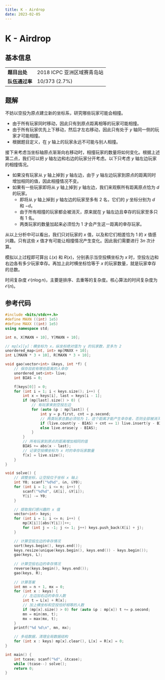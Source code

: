 ```yaml
---
title: K - Airdrop
date: 2023-02-05
---
```


# K - Airdrop

## 基本信息

<table>
<tr>
<td><b>题目出处</b></td><td>2018 ICPC 亚洲区域赛青岛站</td>
</tr>
<tr>
<td><b>队伍通过率</b></td><td>10/373 (2.7%)</td>
</tr>
</table>

## 题解

不妨以空投为原点建立新的坐标系，研究哪些玩家可能会相撞。

* 由于所有玩家同时移动，因此只有到原点距离相等的玩家可能相撞。
* 由于所有玩家优先上下移动，然后才左右移动，因此只有处于 $y$ 轴同一侧的玩家才可能相撞。
* 根据题目定义，在 $y$ 轴上的玩家永远不可能与别人相撞。

接下来考虑当坐标轴原点渐渐向右移动时，相撞玩家的数量将如何变化。根据上述第二点，我们可以把 $y$ 轴左边和右边的玩家分开考虑。以下只考虑 $y$ 轴左边玩家的相撞情况。

* 如果没有玩家从 $y$ 轴上掉到 $y$ 轴左边，由于 $y$ 轴左边玩家到原点的距离同时增加相同的值，因此相撞情况不变。
* 如果有一些玩家即将从 $y$ 轴上掉到 $y$ 轴左边，我们来观察所有距离原点恰为 $d$ 的玩家。
    - 即将从 $y$ 轴上掉到 $y$ 轴左边的玩家至多有 $2$ 名，它们的 $y$ 坐标分别为 $d$ 和 $-d$。
    - 由于所有相撞的玩家都会被消灭，原来就在 $y$ 轴左边且幸存的玩家至多只有 $1$ 名。
    - 两类玩家的数量加起来必须恰为 $1$ 才会产生这一距离的幸存玩家。

从以上分析中可以看出，我们只对玩家的 $x$ 值，以及和它们相差恰为 $1$ 的 $x$ 值感兴趣。只有这些 $x$ 值才有可能让相撞情况产生变化。因此我们需要进行 $3n$ 次计算。

模拟以上过程即可算出 $L(x)$ 和 $R(x)$，分别表示当空投横坐标为 $x$ 时，空投左边和右边各有多少玩家幸存。再加上此时横坐标恰等于 $x$ 的玩家数量，就是玩家幸存的总数。

时间复杂度 $\mathcal{O}(n\log n)$，主要是排序、去重等的复杂度。核心算法的时间复杂度为 $\mathcal{O}(n)$。

## 参考代码

```c++ linenums="1"
#include <bits/stdc++.h>
#define MAXN ((int) 1e5)
#define MAXX ((int) 1e5)
using namespace std;

int n, X[MAXN + 10], Y[MAXN + 10];

// mp[x][y]：横坐标为 x，纵坐标绝对值为 y 的玩家数，至多为 2
unordered_map<int, int> mp[MAXX + 10];
int L[MAXN * 3 + 10], R[MAXN * 3 + 10];

void gao(vector<int> &keys, int *f) {
    // 保存目前有哪些距离的人幸存
    unordered_set<int> live;
    int BIAS = 0;

    f[keys[0]] = 0;
    for (int i = 1; i < keys.size(); i++) {
        int x = keys[i], last = keys[i - 1];
        if (mp[last].size() > 0) {
            // 有玩家来到空投左边
            for (auto &p : mp[last]) {
                int y = p.first, cnt = p.second;
                // 两类玩家总数必须恰为 1，这个距离才能产生幸存者，否则全部被消灭
                if (live.count(y - BIAS) + cnt == 1) live.insert(y - BIAS);
                else live.erase(y - BIAS);
            }
        }
        // 所有玩家到原点的距离增加相同的值
        BIAS += abs(x - last);
        // 记录空投横坐标为 x 时的幸存玩家数量
        f[x] = live.size();
    }
}

void solve() {
    // 调整坐标，让空投位于坐标 x 轴上
    int Y0; scanf("%d%d", &n, &Y0);
    for (int i = 1; i <= n; i++) {
        scanf("%d%d", &X[i], &Y[i]);
        Y[i] -= Y0;
    }

    // 提取我们感兴趣的 x 值
    vector<int> keys;
    for (int i = 1; i <= n; i++) {
        mp[X[i]][abs(Y[i])]++;
        for (int j = -1; j <= 1; j++) keys.push_back(X[i] + j);
    }

    // 计算空投左边的幸存情况
    sort(keys.begin(), keys.end());
    keys.resize(unique(keys.begin(), keys.end()) - keys.begin());
    gao(keys, L);
    
    // 计算空投右边的幸存情况
    reverse(keys.begin(), keys.end());
    gao(keys, R);
    
    // 计算答案
    int mn = n + 1, mx = 0;
    for (int x : keys) {
        // 左边加右边的幸存人数
        int t = L[x] + R[x];
        // 加上横坐标和空投恰好相等的人数
        if (mp[x].size() > 0) for (auto &p : mp[x]) t += p.second;
        mn = min(mn, t);
        mx = max(mx, t);
    }
    printf("%d %d\n", mn, mx);

    // 多组数据，清理全局数据结构
    for (int x : keys) mp[x].clear(), L[x] = R[x] = 0;
}

int main() {
    int tcase; scanf("%d", &tcase);
    while (tcase--) solve();
    return 0;
}
```

